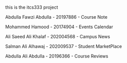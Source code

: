 this is the itcs333 project

Abdulla Fawzi Abdulla - 20197886 - Course Note 





Mohammed Hamood - 20174904 - Events Calendar




Ali Saeed Ali Khalaf - 202004568 - Campus News



Salman Ali Alhawaj - 202009537 - Student MarketPlace


Abdulla Ali Abdulla - 20196366 - Course Reviews

